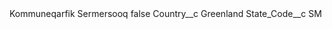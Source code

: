 <?xml version="1.0" encoding="UTF-8"?>
<CustomMetadata xmlns="http://soap.sforce.com/2006/04/metadata" xmlns:xsi="http://www.w3.org/2001/XMLSchema-instance" xmlns:xsd="http://www.w3.org/2001/XMLSchema">
    <label>Kommuneqarfik Sermersooq</label>
    <protected>false</protected>
    <values>
        <field>Country__c</field>
        <value xsi:type="xsd:string">Greenland</value>
    </values>
    <values>
        <field>State_Code__c</field>
        <value xsi:type="xsd:string">SM</value>
    </values>
</CustomMetadata>
